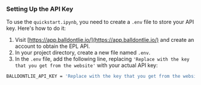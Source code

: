 ### Setting Up the API Key

To use the `quickstart.ipynb`, you need to create a `.env` file to store your API key. Here's how to do it:

1. Visit [https://app.balldontlie.io/](https://app.balldontlie.io/) and create an account to obtain the EPL API.
2. In your project directory, create a new file named `.env`.
3. In the `.env` file, add the following line, replacing `'Replace with the key that you get from the website'` with your actual API key:

```bash
BALLDONTLIE_API_KEY = 'Replace with the key that you get from the website'
```